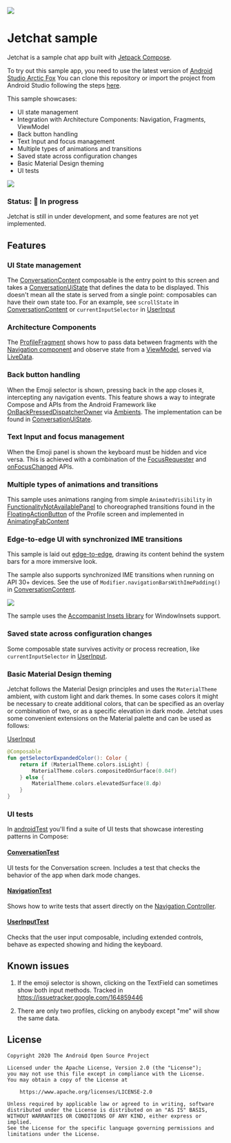 <img src="screenshots/jetchatlogo.png"/>

# Jetchat sample

Jetchat is a sample chat app built with [Jetpack Compose][compose].

To try out this sample app, you need to use the latest version of
[Android Studio Arctic Fox](https://developer.android.com/studio/preview)
You can clone this repository or import the
project from Android Studio following the steps
[here](https://developer.android.com/jetpack/compose/setup#sample).

This sample showcases:

* UI state management
* Integration with Architecture Components: Navigation, Fragments, ViewModel
* Back button handling
* Text Input and focus management
* Multiple types of animations and transitions
* Saved state across configuration changes
* Basic Material Design theming
* UI tests

<img src="screenshots/jetchat.gif"/>

### Status: 🚧 In progress

Jetchat is still in under development, and some features are not yet implemented.

## Features

### UI State management
The [ConversationContent](app/src/main/java/com/example/compose/jetchat/conversation/Conversation.kt) composable is the entry point to this screen and takes a [ConversationUiState](app/src/main/java/com/example/compose/jetchat/conversation/ConversationUiState.kt) that defines the data to be displayed. This doesn't mean all the state is served from a single point: composables can have their own state too. For an example, see `scrollState` in [ConversationContent](app/src/main/java/com/example/compose/jetchat/conversation/Conversation.kt) or `currentInputSelector` in [UserInput](app/src/main/java/com/example/compose/jetchat/conversation/UserInput.kt)

### Architecture Components
The [ProfileFragment](app/src/main/java/com/example/compose/jetchat/profile/ProfileFragment.kt) shows how to pass data between fragments with the [Navigation component](https://developer.android.com/guide/navigation) and observe state from a
[ViewModel](https://developer.android.com/topic/libraries/architecture/viewmodel), served via [LiveData](https://developer.android.com/topic/libraries/architecture/livedata).

### Back button handling
When the Emoji selector is shown, pressing back in the app closes it, intercepting any navigation events. This feature shows a way to integrate Compose and APIs from the Android Framework like [OnBackPressedDispatcherOwner](https://developer.android.com/reference/androidx/activity/OnBackPressedDispatcher) via [Ambients](https://developer.android.com/reference/kotlin/androidx/compose/Ambient). The implementation can be found in [ConversationUiState](app/src/main/java/com/example/compose/jetchat/conversation/BackHandler.kt).

### Text Input and focus management
When the Emoji panel is shown the keyboard must be hidden and vice versa. This is achieved with a combination of the [FocusRequester](https://developer.android.com/reference/kotlin/androidx/compose/ui/focus/FocusRequester) and [onFocusChanged](https://developer.android.com/reference/kotlin/androidx/compose/ui/focus/package-summary#(androidx.compose.ui.Modifier).onFocusChanged(kotlin.Function1)) APIs.

### Multiple types of animations and transitions
This sample uses animations ranging from simple `AnimatedVisibility` in [FunctionalityNotAvailablePanel](app/src/main/java/com/example/compose/jetchat/conversation/UserInput.kt) to choreographed transitions found in the [FloatingActionButton](https://material.io/develop/android/components/floating-action-button) of the Profile screen and implemented in [AnimatingFabContent](app/src/main/java/com/example/compose/jetchat/conversation/UserInput.kt)

### Edge-to-edge UI with synchronized IME transitions
This sample is laid out [edge-to-edge](https://medium.com/androiddevelopers/gesture-navigation-going-edge-to-edge-812f62e4e83e), drawing its content behind the system bars for a more immersive look.

The sample also supports synchronized IME transitions when running on API 30+ devices. See the use of `Modifier.navigationBarsWithImePadding()` in [ConversationContent](app/src/main/java/com/example/compose/jetchat/conversation/UserInput.kt).

<img src="screenshots/ime-transition.gif" />

The sample uses the
[Accompanist Insets library](https://google.github.io/accompanist/insets/) for WindowInsets support.

### Saved state across configuration changes
Some composable state survives activity or process recreation, like `currentInputSelector` in [UserInput](app/src/main/java/com/example/compose/jetchat/conversation/UserInput.kt).

### Basic Material Design theming
Jetchat follows the Material Design principles and uses the `MaterialTheme` ambient, with custom light and dark themes. In some cases colors it might be necessary to create additional colors, that can be specified as an overlay or combination of two, or as a specific elevation in dark mode. Jetchat uses some convenient extensions on the Material palette and can be used as follows:

[UserInput](app/src/main/java/com/example/compose/jetchat/conversation/UserInput.kt)
```kotlin
@Composable
fun getSelectorExpandedColor(): Color {
    return if (MaterialTheme.colors.isLight) {
        MaterialTheme.colors.compositedOnSurface(0.04f)
    } else {
        MaterialTheme.colors.elevatedSurface(8.dp)
    }
}
```

### UI tests
In [androidTest](app/src/androidTest/java/com/example/compose/jetchat) you'll find a suite of UI tests that showcase interesting patterns in Compose:

#### [ConversationTest](app/src/androidTest/java/com/example/compose/jetchat/ConversationTest.kt)
UI tests for the Conversation screen. Includes a test that checks the behavior of the app when dark mode changes.

#### [NavigationTest](app/src/androidTest/java/com/example/compose/jetchat/NavigationTest.kt)
Shows how to write tests that assert directly on the [Navigation Controller](https://developer.android.com/reference/androidx/navigation/NavController).

#### [UserInputTest](app/src/androidTest/java/com/example/compose/jetchat/UserInputTest.kt)
Checks that the user input composable, including extended controls, behave as expected showing and hiding the keyboard.


## Known issues
1. If the emoji selector is shown, clicking on the TextField can sometimes show both input methods.
Tracked in https://issuetracker.google.com/164859446

2. There are only two profiles, clicking on anybody except "me" will show the same data.

## License
```
Copyright 2020 The Android Open Source Project

Licensed under the Apache License, Version 2.0 (the "License");
you may not use this file except in compliance with the License.
You may obtain a copy of the License at

    https://www.apache.org/licenses/LICENSE-2.0

Unless required by applicable law or agreed to in writing, software
distributed under the License is distributed on an "AS IS" BASIS,
WITHOUT WARRANTIES OR CONDITIONS OF ANY KIND, either express or implied.
See the License for the specific language governing permissions and
limitations under the License.
```

[compose]: https://developer.android.com/jetpack/compose
[coil-accompanist]: https://google.github.io/accompanist/coil/

